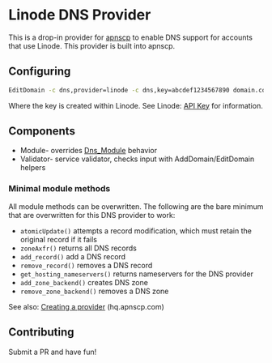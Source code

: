 # Linode DNS Provider

This is a drop-in provider for [apnscp](https://apnscp.com) to enable DNS support for accounts that use Linode. This provider is built into apnscp.

## Configuring

```bash
EditDomain -c dns,provider=linode -c dns,key=abcdef1234567890 domain.com
```

Where the key is created within Linode. See Linode: [API Key](https://www.linode.com/docs/platform/api/getting-started-with-the-linode-api/) for information.

## Components

- Module- overrides [Dns_Module](https://github.com/apisnetworks/apnscp-modules/blob/master/modules/dns.php) behavior
- Validator- service validator, checks input with AddDomain/EditDomain helpers

### Minimal module methods

All module methods can be overwritten. The following are the bare minimum that are overwritten for this DNS provider to work:

- `atomicUpdate()` attempts a record modification, which must retain the original record if it fails
- `zoneAxfr()` returns all DNS records
- `add_record()` add a DNS record
- `remove_record()` removes a DNS record
- `get_hosting_nameservers()` returns nameservers for the DNS provider
- `add_zone_backend()` creates DNS zone
- `remove_zone_backend()` removes a DNS zone

See also: [Creating a provider](https://hq.apnscp.com/apnscp-pre-alpha-technical-release/#creatingaprovider) (hq.apnscp.com)

## Contributing

Submit a PR and have fun!
